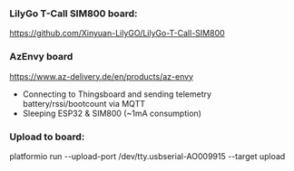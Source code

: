 
### LilyGo T-Call SIM800 board:
https://github.com/Xinyuan-LilyGO/LilyGo-T-Call-SIM800

### AzEnvy board
https://www.az-delivery.de/en/products/az-envy

- Connecting to Thingsboard and sending telemetry battery/rssi/bootcount via MQTT
- Sleeping ESP32 & SIM800 (~1mA consumption)


### Upload to board:
platformio run --upload-port /dev/tty.usbserial-AO009915 --target upload
